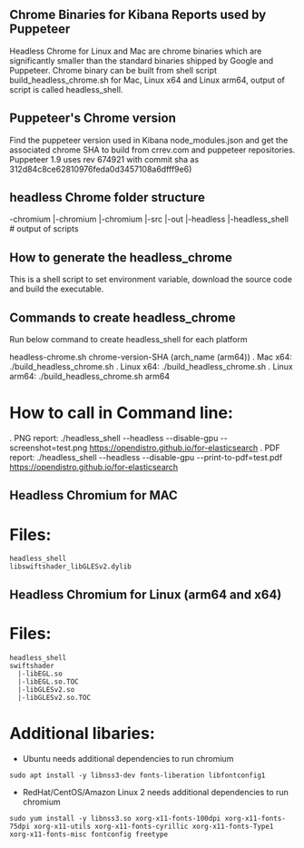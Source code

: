 ## Chrome Binaries for Kibana Reports used by Puppeteer
Headless Chrome for Linux and Mac are chrome binaries which are significantly smaller than the standard binaries shipped by Google and Puppeteer. 
Chrome binary can be built from shell script build_headless_chrome.sh for Mac, Linux x64 and Linux arm64, 
output of script is called headless_shell.

## Puppeteer's Chrome version

Find the puppeteer version used in Kibana node_modules.json and get the associated chrome SHA to build from crrev.com and puppeteer repositories. Puppeteer 1.9 uses rev 674921 with commit sha as 312d84c8ce62810976feda0d3457108a6dfff9e6)

## headless Chrome folder structure
-chromium
 |-chromium
   |-chromium
     |-src
       |-out
         |-headless
           |-headless_shell     # output of scripts

## How to generate the headless_chrome
This is a shell script to set environment variable, download the source code and build the executable.

## Commands to create headless_chrome
Run below command to create headless_shell for each platform

headless-chrome.sh chrome-version-SHA (arch_name (arm64))
. Mac x64: ./build_headless_chrome.sh <chrome-version-SHA>
. Linux x64: ./build_headless_chrome.sh <chrome-version-SHA>
. Linux arm64: ./build_headless_chrome.sh <chrome-version-SHA> arm64

# How to call in Command line:
. PNG report: ./headless_shell --headless --disable-gpu --screenshot=test.png https://opendistro.github.io/for-elasticsearch
. PDF report: ./headless_shell --headless --disable-gpu --print-to-pdf=test.pdf https://opendistro.github.io/for-elasticsearch

## Headless Chromium for MAC
# Files:
    headless_shell
    libswiftshader_libGLESv2.dylib
    
## Headless Chromium for Linux (arm64 and x64)
# Files:
    headless_shell
    swiftshader
      |-libEGL.so
      |-libEGL.so.TOC
      |-libGLESv2.so
      |-libGLESv2.so.TOC
# Additional libaries:
- Ubuntu needs additional dependencies to run chromium 
```
sudo apt install -y libnss3-dev fonts-liberation libfontconfig1
```
- RedHat/CentOS/Amazon Linux 2 needs additional dependencies to run chromium
```
sudo yum install -y libnss3.so xorg-x11-fonts-100dpi xorg-x11-fonts-75dpi xorg-x11-utils xorg-x11-fonts-cyrillic xorg-x11-fonts-Type1 xorg-x11-fonts-misc fontconfig freetype
```

